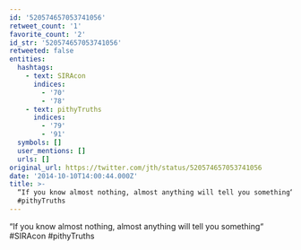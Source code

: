 ```yaml
---
id: '520574657053741056'
retweet_count: '1'
favorite_count: '2'
id_str: '520574657053741056'
retweeted: false
entities:
  hashtags:
    - text: SIRAcon
      indices:
        - '70'
        - '78'
    - text: pithyTruths
      indices:
        - '79'
        - '91'
  symbols: []
  user_mentions: []
  urls: []
original_url: https://twitter.com/jth/status/520574657053741056
date: '2014-10-10T14:00:44.000Z'
title: >-
  “If you know almost nothing, almost anything will tell you something“ #SIRAcon
  #pithyTruths
---
```


“If you know almost nothing, almost anything will tell you something“ #SIRAcon #pithyTruths